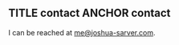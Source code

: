 TITLE contact
ANCHOR contact
-------------
I can be reached at
<a href="mailto:me@joshua-sarver.com">me@joshua-sarver.com</a>.
<br><br>